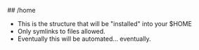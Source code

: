 ## /home

- This is the structure that will be "installed" into your $HOME
- Only symlinks to files allowed.
- Eventually this will be automated… eventually.